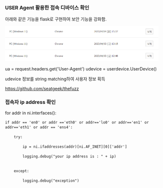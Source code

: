 

### USER Agent 활용한 접속 디바이스 확인 

아래와 같은 기능을 flask로 구현하여 보안 기능을 강화함. 

![접속내역](./image/접속내역.png)


 ua = request.headers.get('User-Agent')
 udevice = userdevice.UserDevice()

 udevice 정보를 string matching하여 사용자 정보 획득


https://github.com/seatgeek/thefuzz







### 접속자 ip address 확인

for addr in ni.interfaces():

    if addr == 'en0' or addr =='eth0' or addr=='lo0' or addr=='en1' or addr=='eth1' or addr == 'ens4':

        try:

            ip = ni.ifaddresses(addr)[ni.AF_INET][0]['addr']

            logging.debug("your ip address is : " + ip)


        except:

            logging.debug("exception")
